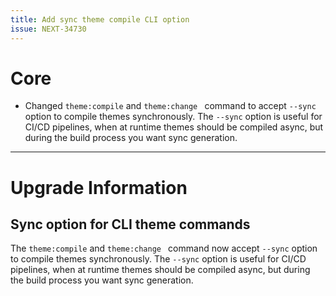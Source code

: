 ```yaml
---
title: Add sync theme compile CLI option
issue: NEXT-34730
---
```

# Core
* Changed `theme:compile` and `theme:change ` command to accept `--sync` option to compile themes synchronously. The `--sync` option is useful for CI/CD pipelines, when at runtime themes should be compiled async, but during the build process you want sync generation.
___
# Upgrade Information
## Sync option for CLI theme commands

The `theme:compile` and `theme:change ` command now accept `--sync` option to compile themes synchronously. The `--sync` option is useful for CI/CD pipelines, when at runtime themes should be compiled async, but during the build process you want sync generation.